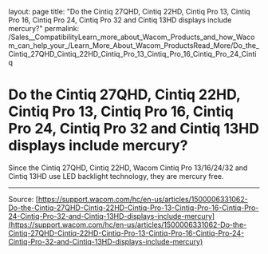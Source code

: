 layout: page
title: "Do the Cintiq 27QHD, Cintiq 22HD, Cintiq Pro 13, Cintiq Pro 16, Cintiq Pro 24, Cintiq Pro 32 and Cintiq 13HD displays include mercury?"
permalink: /Sales__CompatibilityLearn_more_about_Wacom_Products_and_how_Wacom_can_help_your_/Learn_More_About_Wacom_ProductsRead_More/Do_the_Cintiq_27QHD_Cintiq_22HD_Cintiq_Pro_13_Cintiq_Pro_16_Cintiq_Pro_24_Cintiq

# Do the Cintiq 27QHD, Cintiq 22HD, Cintiq Pro 13, Cintiq Pro 16, Cintiq Pro 24, Cintiq Pro 32 and Cintiq 13HD displays include mercury?

Since the Cintiq 27QHD, Cintiq 22HD, Wacom Cintiq Pro 13/16/24/32 and Cintiq 13HD use LED backlight technology, they are mercury free.

---
Source: [https://support.wacom.com/hc/en-us/articles/1500006331062-Do-the-Cintiq-27QHD-Cintiq-22HD-Cintiq-Pro-13-Cintiq-Pro-16-Cintiq-Pro-24-Cintiq-Pro-32-and-Cintiq-13HD-displays-include-mercury](https://support.wacom.com/hc/en-us/articles/1500006331062-Do-the-Cintiq-27QHD-Cintiq-22HD-Cintiq-Pro-13-Cintiq-Pro-16-Cintiq-Pro-24-Cintiq-Pro-32-and-Cintiq-13HD-displays-include-mercury)
